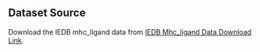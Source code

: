 
## Dataset Source

Download the IEDB mhc_ligand data from [IEDB Mhc_ligand Data Download Link](https://www.iedb.org/downloader.php?file_name=doc/mhc_ligand_full_single_file.zip).


